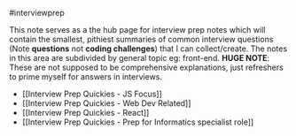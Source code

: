 #interviewprep

This note serves as a the hub page for interview prep notes which will contain the smallest, pithiest summaries of common interview questions (Note **questions** not **coding challenges**) that I can collect/create. The notes in this area are subdivided by general topic eg: front-end. **HUGE NOTE**: These are not supposed to be comprehensive explanations, just refreshers to prime myself for answers in interviews. 

- [[Interview Prep Quickies - JS Focus]]
- [[Interview Prep Quickies - Web Dev Related]]
- [[Interview Prep Quickies - React]]
- [[Interview Prep Quickies - Prep for Informatics specialist role]]

